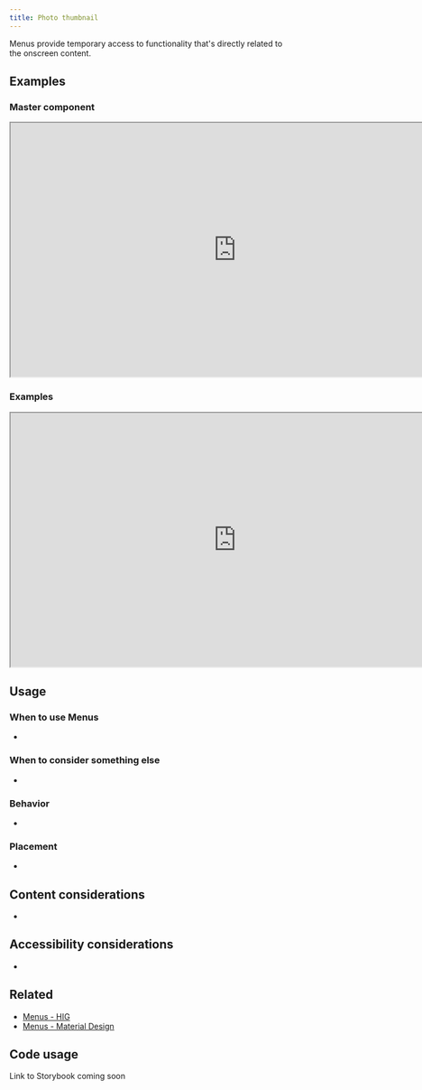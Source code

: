 ```yaml
---
title: Photo thumbnail
---
```


Menus provide temporary access to functionality that's directly related to the onscreen content.

## Examples

### Master component
<iframe width="800" height="450" alt="Image of master component in Figma showing light and dark mode" src="https://www.figma.com/embed?embed_host=share&url=https%3A%2F%2Fwww.figma.com/file/fHX24yGleQdlxXLujq2GRn/%5BNEW%5D-Link---%236869?type=design&node-id=235-732&mode=design&t=vrDLNn1qNqe6J3mm-4" title="Image of master component in Figma showing light and dark mode" allowfullscreen></iframe>

### Examples
<iframe width="800" height="450" alt="Image of component examples in Figma" src="https://www.figma.com/embed?embed_host=share&url=https%3A%2F%2Fwww.figma.com/file/fHX24yGleQdlxXLujq2GRn/%5BNEW%5D-Link---%236869?type=design&node-id=235-674&mode=design&t=vrDLNn1qNqe6J3mm-4" allowfullscreen></iframe>

## Usage

### When to use Menus
* 

### When to consider something else
* 

### Behavior
* 
### Placement
* 

## Content considerations
* 

## Accessibility considerations
* 

## Related
* [Menus - HIG](https://developer.apple.com/design/human-interface-guidelines/menus)
* [Menus - Material Design](https://m3.material.io/components/menus/overview)

## Code usage
Link to Storybook coming soon